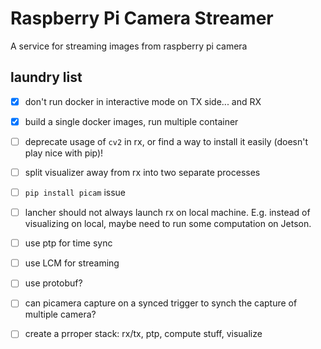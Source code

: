 # Raspberry Pi Camera Streamer
A service for streaming images from raspberry pi camera


## laundry list
- [x] don't run docker in interactive mode on TX side... and RX
- [x] build a single docker images, run multiple container
- [ ] deprecate usage of `cv2` in rx, or find a way to install it
      easily (doesn't play nice with pip)!
- [ ] split visualizer away from rx into two separate processes

- [ ] `pip install picam` issue

- [ ] lancher should not always launch rx on local
      machine. E.g. instead of visualizing on local, maybe need to run
      some computation on Jetson.

- [ ] use ptp for time sync
- [ ] use LCM for streaming
- [ ] use protobuf?

- [ ] can picamera capture on a synced trigger to synch the capture of multiple camera?
- [ ] create a prroper stack: rx/tx, ptp, compute stuff, visualize
